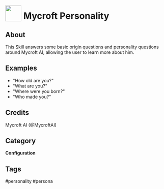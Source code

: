 # <img src='https://rawgithub.com/FortAwesome/Font-Awesome/master/advanced-options/raw-svg/solid/smile-wink.svg' card_color='#22a7f0' width='50' height='50' style='vertical-align:bottom'/> Mycroft Personality

## About 
This Skill answers some basic origin questions and personality questions around Mycroft AI, allowing the user to learn more about him. 

## Examples 
* "How old are you?"
* "What are you?"
* "Where were you born?"
* "Who made you?"

## Credits 
Mycroft AI (@MycroftAI)

## Category
**Configuration**

## Tags
#personality
#persona
